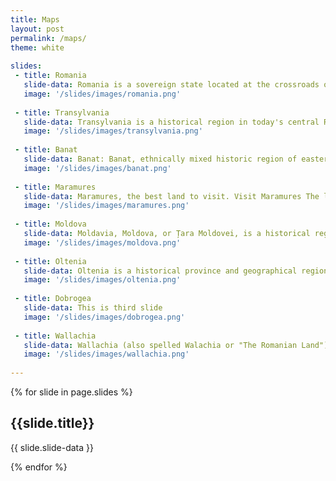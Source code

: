 ```yaml
---
title: Maps
layout: post
permalink: /maps/
theme: white
 
slides:
 - title: Romania
   slide-data: Romania is a sovereign state located at the crossroads of Central, Eastern, and Southeastern Europe
   image: '/slides/images/romania.png'
     
 - title: Transylvania
   slide-data: Transylvania is a historical region in today's central Romania.Bound on the east and south by its natural borders, the Carpathian mountain range, historical Transylvania extended westward to the Apuseni Mountains.
   image: '/slides/images/transylvania.png'
   
 - title: Banat
   slide-data: Banat: Banat, ethnically mixed historic region of eastern Europe; it is bounded by Transylvania and Walachia in the east, by the Tisza River in the west, by the Mures River in the north, and by the Danube River in the south.
   image: '/slides/images/banat.png'
   
 - title: Maramures
   slide-data: Maramures, the best land to visit. Visit Maramures The land of wooden churches, mythological richness, impressive landscapes and very ancient customs.
   image: '/slides/images/maramures.png'
      
 - title: Moldova
   slide-data: Moldavia, Moldova, or Țara Moldovei, is a historical region and former principality in Central and Eastern Europe, corresponding to the territory between the Eastern Carpathians and the Dniester River.
   image: '/slides/images/moldova.png'
      
 - title: Oltenia
   slide-data: Oltenia is a historical province and geographical region of Romania in western Wallachia. It is situated between the Danube, the Southern Carpathians and the Olt river.
   image: '/slides/images/oltenia.png'
    
 - title: Dobrogea
   slide-data: This is third slide
   image: '/slides/images/dobrogea.png'
   
 - title: Wallachia
   slide-data: Wallachia (also spelled Walachia or "The Romanian Land") is an historical and geographical region of Romania and a former independent principality. It is situated north of the Danube and south of the Southern Carpathians.
   image: '/slides/images/wallachia.png'
   
---
```


{% for slide in page.slides %}
                    
<section data-background="{% if slide.background %}{{slide.background}}{% else %}{{page.background}}{% endif %}"><h1>{{slide.title}}</h1>{{ slide.slide-data }}</section>
                    
{% endfor %}
    

